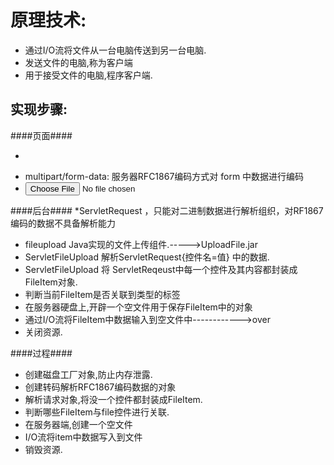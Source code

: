 原理技术:
=============
* 通过I/O流将文件从一台电脑传送到另一台电脑.
* 发送文件的电脑,称为客户端
* 用于接受文件的电脑,程序客户端.

实现步骤:
--------
####页面####
* <form method="post" enctype="multipart/form-data">
* multipart/form-data: 服务器RFC1867编码方式对 form 中数据进行编码
* <input type="file" name="名字" />

####后台####
*ServletRequest ，只能对二进制数据进行解析组织，对RF1867编码的数据不具备解析能力
* fileupload Java实现的文件上传组件.----->UploadFile.jar
* ServletFileUpload 解析ServletRequest{控件名=值} 中的数据.
* ServletFileUpload 将 ServletReqeust中每一个控件及其内容都封装成FileItem对象.
* 判断当前FileItem是否关联到<file>类型的标签
* 在服务器硬盘上,开辟一个空文件用于保存FileItem中的对象
* 通过I/O流将FileItem中数据输入到空文件中------------>over
* 关闭资源.


####过程####
* 创建磁盘工厂对象,防止内存泄露.
* 创建转码解析RFC1867编码数据的对象
* 解析请求对象,将没一个控件都封装成FileItem.
* 判断哪些FileItem与file控件进行关联.
* 在服务器端,创建一个空文件
* I/O流将item中数据写入到文件
* 销毁资源.